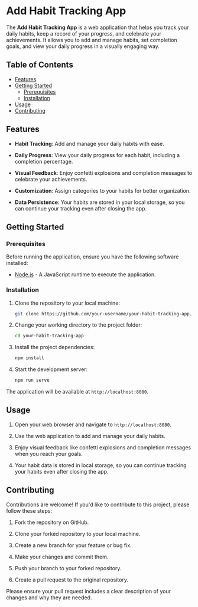 # Add Habit Tracking App

The **Add Habit Tracking App** is a web application that helps you track your daily habits, keep a record of your progress, and celebrate your achievements. It allows you to add and manage habits, set completion goals, and view your daily progress in a visually engaging way.

## Table of Contents

- [Features](#features)
- [Getting Started](#getting-started)
  - [Prerequisites](#prerequisites)
  - [Installation](#installation)
- [Usage](#usage)
- [Contributing](#contributing)

## Features

- **Habit Tracking**: Add and manage your daily habits with ease.

- **Daily Progress**: View your daily progress for each habit, including a completion percentage.

- **Visual Feedback**: Enjoy confetti explosions and completion messages to celebrate your achievements.

- **Customization**: Assign categories to your habits for better organization.

- **Data Persistence**: Your habits are stored in your local storage, so you can continue your tracking even after closing the app.

## Getting Started

### Prerequisites

Before running the application, ensure you have the following software installed:

- [Node.js](https://nodejs.org/) - A JavaScript runtime to execute the application.

### Installation

1. Clone the repository to your local machine:

   ```bash
   git clone https://github.com/your-username/your-habit-tracking-app.git
   ```

2. Change your working directory to the project folder:

   ```bash
   cd your-habit-tracking-app
   ```

3. Install the project dependencies:

   ```bash
   npm install
   ```

4. Start the development server:

   ```bash
   npm run serve
   ```

The application will be available at `http://localhost:8080`.

## Usage

1. Open your web browser and navigate to `http://localhost:8080`.

2. Use the web application to add and manage your daily habits.

3. Enjoy visual feedback like confetti explosions and completion messages when you reach your goals.

4. Your habit data is stored in local storage, so you can continue tracking your habits even after closing the app.

## Contributing

Contributions are welcome! If you'd like to contribute to this project, please follow these steps:

1. Fork the repository on GitHub.

2. Clone your forked repository to your local machine.

3. Create a new branch for your feature or bug fix.

4. Make your changes and commit them.

5. Push your branch to your forked repository.

6. Create a pull request to the original repository.

Please ensure your pull request includes a clear description of your changes and why they are needed.
